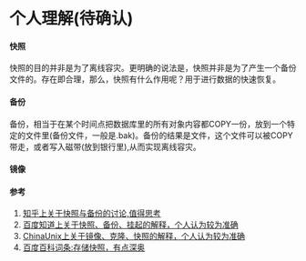 # 个人理解(待确认)

#### 快照

快照的目的并非是为了离线容灾。更明确的说法是，快照并非是为了产生一个备份文件的。存在即合理，那么，快照有什么作用呢？用于进行数据的快速恢复。

#### 备份

备份，相当于在某个时间点把数据库里的所有对象内容都COPY一份，放到一个特定的文件里(备份文件，一般是.bak)。备份的结果是文件，这个文件可以被COPY带走，或者写入磁带(放到银行里),从而实现离线容灾。


#### 镜像









#### 参考
1. [知乎上关于快照与备份的讨论,值得思考](http://www.zhihu.com/question/20374919)
2. [百度知道上关于快照、备份、挂起的解释，个人认为较为准确](http://zhidao.baidu.com/question/583584549824231605.html)
3. [ChinaUnix上关于镜像、克隆、快照的解释，个人认为较为准确](http://bbs.chinaunix.net/thread-3920050-1-1.html)
4. [百度百科词条:存储快照，有点深奥](http://baike.baidu.com/link?url=KlJZSaOb2nnQ4YYlaR-QiH7FoNRS-u58kpwXsZZQcX_xPM9pYk9BPg-O9LkZUN5QdUlRAgL_xyqjPkCyrjwYGq)